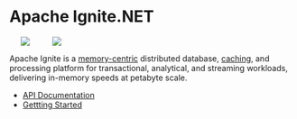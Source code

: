 # Apache Ignite.NET

<img src="https://ignite.apache.org/images/logo3.png" hspace="20" /><img src="https://ptupitsyn.github.io/images/net-framework.png" hspace="20" />

Apache Ignite is a [memory-centric](https://ignite.apache.org/arch/memorycentric.html) distributed database, 
[caching](https://ignite.apache.org/features/datagrid.html), and processing platform for transactional, analytical, 
and streaming workloads, delivering in-memory speeds at petabyte scale.

* [API Documentation](api/)
* [Gettting Started](https://apacheignite-net.readme.io/docs/getting-started)